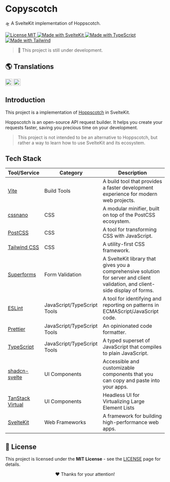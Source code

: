 # Copyscotch

🛸 A SvelteKit implementation of Hoppscotch.

<p align="left">
  <a href="/LICENSE" title="Show the MIT License">
    <img src="https://img.shields.io/badge/License-MIT-blue.svg?style=for-the-badge" alt="License MIT">
  </a>
  <a href="https://kit.svelte.dev" title="Open SvelteKit Website">
    <img src="https://img.shields.io/badge/SvelteKit-4A4A55?style=for-the-badge&logo=svelte&logoColor=FF3E00" alt="Made with SvelteKit" />
  </a>
  <a href="https://www.typescriptlang.org/docs" title="Open TypeScript Website">
    <img src="https://img.shields.io/badge/TypeScript-007ACC?style=for-the-badge&logo=typescript&logoColor=white" alt="Made with TypeScript" />
  </a>
  <a href="https://tailwindcss.com" title="Open Tailwind Website">
    <img src="https://img.shields.io/badge/Tailwind-38B2AC?style=for-the-badge&logo=tailwind-css&logoColor=white" alt="Made with Tailwind" />
  </a>
</p>

> 🚧 This project is still under development.

## 🌎 Translations

<kbd>[<img title="English" alt="English" src="https://flagicons.lipis.dev/flags/4x3/us.svg" width="22">](/static/docs/translations/README.en.md)</kbd>
<kbd>[<img title="Português Brasileiro" alt="Português Brasileiro" src="https://flagicons.lipis.dev/flags/4x3/br.svg" width="22">](/static/docs/translations/README.pt.md)</kbd>

## Introduction

This project is a implementation of [Hoppscotch](https://hoppscotch.com/) in SvelteKit.

Hoppscotch is an open-source API request builder. It helps you create your requests faster, saving you precious time on your development.

> This project is not intended to be an alternative to Hoppscotch, but rather a way to learn how to use SvelteKit and its ecosystem.

## Tech Stack

| Tool/Service                                      | Category                    | Description                                                                                                                     |
| ------------------------------------------------- | --------------------------- | ------------------------------------------------------------------------------------------------------------------------------- |
| [Vite](https://vitejs.dev/)                       | Build Tools                 | A build tool that provides a faster development experience for modern web projects.                                             |
| [cssnano](https://cssnano.co/)                    | CSS                         | A modular minifier, built on top of the PostCSS ecosystem.                                                                      |
| [PostCSS](https://postcss.org)                    | CSS                         | A tool for transforming CSS with JavaScript.                                                                                    |
| [Tailwind CSS](https://tailwindcss.com/)          | CSS                         | A utility-first CSS framework.                                                                                                  |
| [Superforms](https://superforms.rocks/)           | Form Validation             | A SvelteKit library that gives you a comprehensive solution for server and client validation, and client-side display of forms. |
| [ESLint](https://eslint.org/)                     | JavaScript/TypeScript Tools | A tool for identifying and reporting on patterns in ECMAScript/JavaScript code.                                                 |
| [Prettier](https://prettier.io/)                  | JavaScript/TypeScript Tools | An opinionated code formatter.                                                                                                  |
| [TypeScript](https://www.typescriptlang.org/)     | JavaScript/TypeScript Tools | A typed superset of JavaScript that compiles to plain JavaScript.                                                               |
| [shadcn-svelte](https://www.shadcn-svelte.com/)   | UI Components               | Accessible and customizable components that you can copy and paste into your apps.                                              |
| [TanStack Virtual](https://tanstack.com/virtual/) | UI Components               | Headless UI for Virtualizing Large Element Lists                                                                                |
| [SvelteKit](https://kit.svelte.dev/)              | Web Frameworks              | A framework for building high-performance web apps.                                                                             |

## 📜 License

This project is licensed under the **MIT License** - see the [LICENSE](/LICENSE) page for details.

<p align="center">
 ❤️ Thanks for your attention!
</p>

